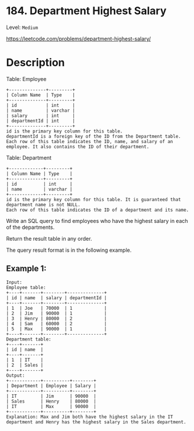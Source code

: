 # 184. Department Highest Salary

Level: `Medium`

https://leetcode.com/problems/department-highest-salary/

# Description

Table: Employee

    +--------------+---------+
    | Column Name  | Type    |
    +--------------+---------+
    | id           | int     |
    | name         | varchar |
    | salary       | int     |
    | departmentId | int     |
    +--------------+---------+
    id is the primary key column for this table.
    departmentId is a foreign key of the ID from the Department table.
    Each row of this table indicates the ID, name, and salary of an employee. It also contains the ID of their department.

Table: Department

    +-------------+---------+
    | Column Name | Type    |
    +-------------+---------+
    | id          | int     |
    | name        | varchar |
    +-------------+---------+
    id is the primary key column for this table. It is guaranteed that department name is not NULL.
    Each row of this table indicates the ID of a department and its name.

Write an SQL query to find employees who have the highest salary in each of the departments.

Return the result table in any order.

The query result format is in the following example.

## Example 1:

    Input:
    Employee table:
    +----+-------+--------+--------------+
    | id | name  | salary | departmentId |
    +----+-------+--------+--------------+
    | 1  | Joe   | 70000  | 1            |
    | 2  | Jim   | 90000  | 1            |
    | 3  | Henry | 80000  | 2            |
    | 4  | Sam   | 60000  | 2            |
    | 5  | Max   | 90000  | 1            |
    +----+-------+--------+--------------+
    Department table:
    +----+-------+
    | id | name  |
    +----+-------+
    | 1  | IT    |
    | 2  | Sales |
    +----+-------+
    Output:
    +------------+----------+--------+
    | Department | Employee | Salary |
    +------------+----------+--------+
    | IT         | Jim      | 90000  |
    | Sales      | Henry    | 80000  |
    | IT         | Max      | 90000  |
    +------------+----------+--------+
    Explanation: Max and Jim both have the highest salary in the IT department and Henry has the highest salary in the Sales department.